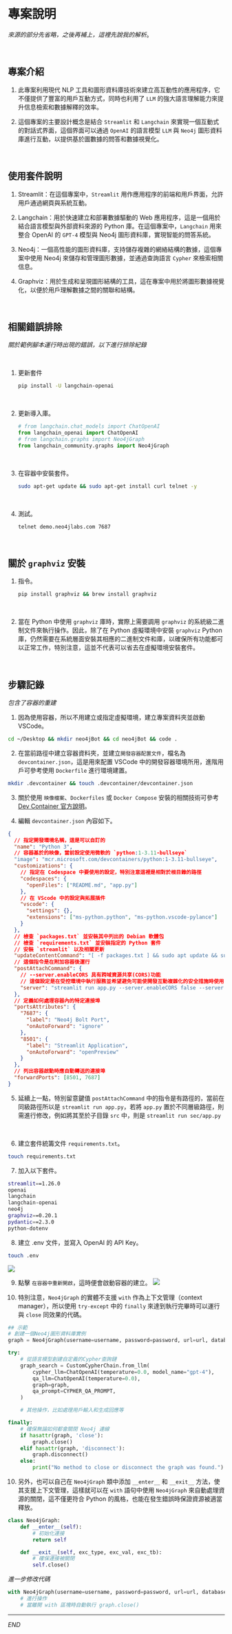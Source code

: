 # 專案說明

_來源的部分先省略，之後再補上，這裡先說我的解析_。

<br>

## 專案介紹

1. 此專案利用現代 NLP 工具和圖形資料庫技術來建立高互動性的應用程序，它不僅提供了豐富的用戶互動方式，同時也利用了 `LLM` 的強大語言理解能力來提升信息檢索和數據解釋的效率。 

2. 這個專案的主要設計概念是結合 `Streamlit` 和 `Langchain` 來實現一個互動式的對話式界面，這個界面可以通過 `OpenAI` 的語言模型 `LLM` 與 `Neo4j` 圖形資料庫進行互動，以提供基於圖數據的問答和數據視覺化。

<br>

## 使用套件說明

1. Streamlit：在這個專案中，`Streamlit` 用作應用程序的前端和用戶界面，允許用戶通過網頁與系統互動。
   
2. Langchain：用於快速建立和部署數據驅動的 Web 應用程序，這是一個用於結合語言模型與外部資料來源的 Python 庫。在這個專案中，`Langchain` 用來整合 OpenAI 的 `GPT-4` 模型與 Neo4j 圖形資料庫，實現智能的問答系統。
   
3. Neo4j：一個高性能的圖形資料庫，支持儲存複雜的網絡結構的數據，這個專案中使用 Neo4j 來儲存和管理圖形數據，並通過查詢語言 `Cypher` 來檢索相關信息。
   
4. Graphviz：用於生成和呈現圖形結構的工具，這在專案中用於將圖形數據視覺化，以便於用戶理解數據之間的關聯和結構。

<br>

## 相關錯誤排除

_關於範例腳本運行時出現的錯誤，以下進行排除紀錄_

<br>

1. 更新套件

    ```bash
    pip install -U langchain-openai
    ```

<br>

2. 更新導入庫。

    ```python
    # from langchain.chat_models import ChatOpenAI
    from langchain_openai import ChatOpenAI
    # from langchain.graphs import Neo4jGraph
    from langchain_community.graphs import Neo4jGraph
    ```

<br>

3. 在容器中安裝套件。

    ```bash
    sudo apt-get update && sudo apt-get install curl telnet -y
    ```

<br>

4. 測試。

    ```bash
    telnet demo.neo4jlabs.com 7687
    ```

<br>

## 關於 `graphviz` 安裝

1. 指令。

    ```bash
    pip install graphviz && brew install graphviz
    ```

<br>

2. 當在 Python 中使用 `graphviz` 庫時，實際上需要調用  `graphviz`  的系統級二進制文件來執行操作。因此，除了在 Python 虛擬環境中安裝 `graphviz` Python 庫，仍然需要在系統層面安裝其相應的二進制文件和庫，以確保所有功能都可以正常工作，特別注意，這並不代表可以省去在虛擬環境安裝套件。

<br>


## 步驟記錄

_包含了容器的重建_

1. 因為使用容器，所以不用建立或指定虛擬環境，建立專案資料夾並啟動 VSCode。
```bash
cd ~/Desktop && mkdir neo4jBot && cd neo4jBot && code .
```

2. 在當前路徑中建立容器資料夾，並建立`開發容器配置文件`，檔名為 `devcontainer.json`，這是用來配置 VSCode 中的開發容器環境所用，進階用戶可參考使用 `Dockerfile` 進行環境建置。
```bash
mkdir .devcontainer && touch .devcontainer/devcontainer.json
```

3. 關於使用 `映像檔案`、`Dockerfiles` 或 `Docker Compose` 安裝的相關技術可參考 [ Dev Container 官方說明](https://containers.dev/guide/dockerfile)。


4. 編輯 `devcontainer.json` 內容如下。
```json
{
  // 指定開發環境名稱，這是可以自訂的
  "name": "Python 3",
  // 容器基於的映像，當前設定使用微軟的 `python:1-3.11-bullseye`
  "image": "mcr.microsoft.com/devcontainers/python:1-3.11-bullseye",
  "customizations": {
    // 指定在 Codespace 中要使用的設定，特別注意這裡是相對於根目錄的路徑
    "codespaces": {
      "openFiles": ["README.md", "app.py"]
    },
    // 在 VScode 中的設定與拓展插件
    "vscode": {
      "settings": {},
      "extensions": ["ms-python.python", "ms-python.vscode-pylance"]
    }
  },
  // 檢查 `packages.txt` 並安裝其中列出的 Debian 軟體包
  // 檢查 `requirements.txt` 並安裝指定的 Python 套件
  // 安裝 `streamlit` 以及相關更新
  "updateContentCommand": "[ -f packages.txt ] && sudo apt update && sudo apt upgrade -y && sudo xargs apt install -y <packages.txt; [ -f requirements.txt ] && pip3 install --user -r requirements.txt; pip3 install --user streamlit; echo '✅ Packages installed and Requirements met'",
  // 這個指令是在附加容器後運行
  "postAttachCommand": {
    // --server.enableCORS 具有跨域資源共享(CORS)功能
    // 這個設定是在受控環境中執行服務並希望避免可能使開發互動複雜化的安全措施時使用
    "server": "streamlit run app.py --server.enableCORS false --server.enableXsrfProtection false"
  },
  // 定義如何處理容器內的特定連接埠
  "portsAttributes": {
    "7687": {
      "label": "Neo4j Bolt Port",
      "onAutoForward": "ignore"
    },
    "8501": {
      "label": "Streamlit Application",
      "onAutoForward": "openPreview"
    }
  },
  // 列出容器啟動時應自動轉送的連接埠
  "forwardPorts": [8501, 7687]
}
```

5. 延續上一點，特別留意鍵值 `postAttachCommand` 中的指令是有路徑的，當前在同級路徑所以是 `streamlit run app.py`，若將 `app.py` 置於不同層級路徑，則需進行修改，例如將其至於子目錄 `src` 中，則是 `streamlit run sec/app.py`

<br>

6. 建立套件統籌文件 `requirements.txt`。
```bash
touch requirements.txt
```

7. 加入以下套件。
```bash
streamlit==1.26.0
openai
langchain
langchain-openai
neo4j
graphviz==0.20.1
pydantic==2.3.0
python-dotenv
```

8. 建立 .env 文件，並寫入 OpenAI 的 API Key。
```bash
touch .env
```
![](images/img_02.png)

9. 點擊 `在容器中重新開啟`，這時便會啟動容器的建立。
![](images/img_01.png)

10. 特別注意，`Neo4jGraph` 的實體不支援 `with` 作為上下文管理（context manager），所以使用 `try-except` 中的 `finally` 來達到執行完畢時可以運行與 `close` 同效果的代碼。
```python
## 示範
# 創建一個Neo4j圖形資料庫實例
graph = Neo4jGraph(username=username, password=password, url=url, database=database)

try:
    # 從語言模型創建自定義的Cypher查詢鏈
    graph_search = CustomCypherChain.from_llm(
        cypher_llm=ChatOpenAI(temperature=0.0, model_name="gpt-4"),
        qa_llm=ChatOpenAI(temperature=0.0),
        graph=graph,
        qa_prompt=CYPHER_QA_PROMPT,
    )

    # 其他操作，比如處理用戶輸入和生成回應等

finally:
    # 確保無論如何都會關閉 Neo4j 連線
    if hasattr(graph, 'close'):
        graph.close()
    elif hasattr(graph, 'disconnect'):
        graph.disconnect()
    else:
        print("No method to close or disconnect the graph was found.")
```

10. 另外，也可以自己在 `Neo4jGraph` 類中添加 `__enter__` 和 `__exit__` 方法，使其支援上下文管理，這樣就可以在 `with` 語句中使用 `Neo4jGraph` 來自動處理資源的關閉，這不僅更符合 Python 的風格，也能在發生錯誤時保證資源被適當釋放。

```python
class Neo4jGraph:
    def __enter__(self):
        # 初始化連接
        return self

    def __exit__(self, exc_type, exc_val, exc_tb):
        # 確保連接被關閉
        self.close()
```

_進一步修改代碼_
```python
with Neo4jGraph(username=username, password=password, url=url, database=database) as graph:
    # 進行操作
    # 當離開 with 區塊時自動執行 graph.close()
```


___



_END_

